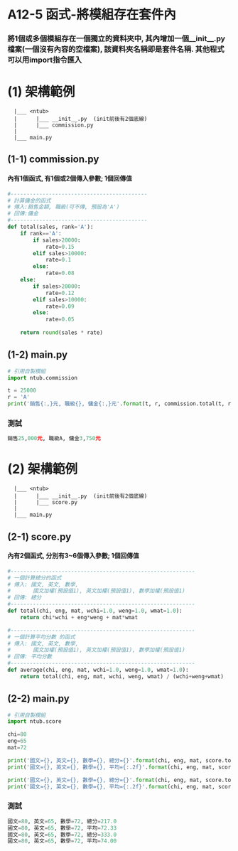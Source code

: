 # A12-5 函式-將模組存在套件內

### 將1個或多個模組存在一個獨立的資料夾中, 其內增加一個__init__.py檔案(一個沒有內容的空檔案), 該資料夾名稱即是套件名稱. 其他程式可以用import指令匯入

# (1) 架構範例
```
  |___ <ntub>
  |      |___ __init__.py  (init前後有2個底線)
  |      |___ commission.py 
  |
  |___ main.py
```

## (1-1) commission.py 
#### 內有1個函式, 有1個或2個傳入參數; 1個回傳值

``` python
#-------------------------------------------
# 計算傭金的函式
# 傳入:銷售金額, 職級(可不傳, 預設為'A')
# 回傳:傭金
#-------------------------------------------
def total(sales, rank='A'):
    if rank=='A':
        if sales>20000:
            rate=0.15
        elif sales>10000:
            rate=0.1
        else:
            rate=0.08
    else:
        if sales>20000:
            rate=0.12
        elif sales>10000:
            rate=0.09
        else:
            rate=0.05        
        
    return round(sales * rate)
```

## (1-2) main.py
``` python
# 引用自製模組
import ntub.commission

t = 25000
r = 'A'
print('銷售{:,}元, 職級{}, 傭金{:,}元'.format(t, r, commission.total(t, r))) 
```

### 測試
``` python
銷售25,000元, 職級A, 傭金3,750元
``` 

# (2) 架構範例
```
  |___ <ntub>
  |      |___ __init__.py  (init前後有2個底線)
  |      |___ score.py 
  |
  |___ main.py
```

## (2-1) score.py
#### 內有2個函式, 分別有3~6個傳入參數; 1個回傳值
``` python
#----------------------------------------------------------
# 一個計算總分的函式
# 傳入: 國文, 英文, 數學,
#       國文加權(預設值1), 英文加權(預設值1), 數學加權(預設值1)
# 回傳: 總分 
#----------------------------------------------------------
def total(chi, eng, mat, wchi=1.0, weng=1.0, wmat=1.0):
    return chi*wchi + eng*weng + mat*wmat

#----------------------------------------------------------
# 一個計算平均分數 的函式
# 傳入: 國文, 英文, 數學,
#       國文加權(預設值1), 英文加權(預設值1), 數學加權(預設值1)
# 回傳: 平均分數 
#----------------------------------------------------------
def average(chi, eng, mat, wchi=1.0, weng=1.0, wmat=1.0):
    return total(chi, eng, mat, wchi, weng, wmat) / (wchi+weng+wmat)
```

## (2-2) main.py
``` python
# 引用自製模組
import ntub.score

chi=80
eng=65
mat=72

print('國文={}, 英文={}, 數學={}, 總分={}'.format(chi, eng, mat, score.total(chi, eng, mat))) 
print('國文={}, 英文={}, 數學={}, 平均={:.2f}'.format(chi, eng, mat, score.average(chi, eng, mat))) 

print('國文={}, 英文={}, 數學={}, 總分={}'.format(chi, eng, mat, score.total(chi, eng, mat, 2, 1, 1.5)))
print('國文={}, 英文={}, 數學={}, 平均={:.2f}'.format(chi, eng, mat, score.average(chi, eng, mat, 2, 1, 1.5)))
```

### 測試
``` python
國文=80, 英文=65, 數學=72, 總分=217.0
國文=80, 英文=65, 數學=72, 平均=72.33
國文=80, 英文=65, 數學=72, 總分=333.0
國文=80, 英文=65, 數學=72, 平均=74.00
``` 


